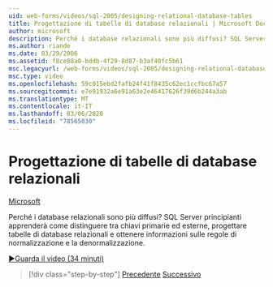 ```yaml
---
uid: web-forms/videos/sql-2005/designing-relational-database-tables
title: Progettazione di tabelle di database relazionali | Microsoft Docs
author: microsoft
description: Perché i database relazionali sono più diffusi? SQL Server principianti apprenderà come distinguere tra chiavi primarie ed esterne, progettare database relazionali...
ms.author: riande
ms.date: 03/29/2006
ms.assetid: f8ce88a0-bddb-4f29-8d87-b3af40fc5b61
msc.legacyurl: /web-forms/videos/sql-2005/designing-relational-database-tables
msc.type: video
ms.openlocfilehash: 59c015ebd2fafb24f41f8435c62ec1ccfbc67a57
ms.sourcegitcommit: e7e91932a6e91a63e2e46417626f39d6b244a3ab
ms.translationtype: MT
ms.contentlocale: it-IT
ms.lasthandoff: 03/06/2020
ms.locfileid: "78565030"
---
```

# <a name="designing-relational-database-tables"></a>Progettazione di tabelle di database relazionali

[Microsoft](https://github.com/microsoft)

Perché i database relazionali sono più diffusi? SQL Server principianti apprenderà come distinguere tra chiavi primarie ed esterne, progettare tabelle di database relazionali e ottenere informazioni sulle regole di normalizzazione e la denormalizzazione.

[&#9654;Guarda il video (34 minuti)](https://channel9.msdn.com/Blogs/ASP-NET-Site-Videos/designing-relational-database-tables)

> [!div class="step-by-step"]
> [Precedente](more-about-column-data-types-and-other-properties.md)
> [Successivo](manipulating-database-data.md)
